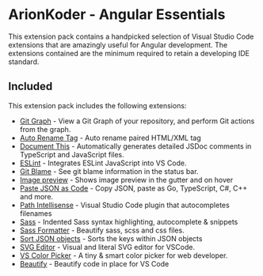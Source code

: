 # ArionKoder - Angular Essentials

This extension pack contains a handpicked selection of Visual Studio Code extensions that are amazingly useful for Angular development. The extensions contained are the minimum required to retain a developing IDE standard. 

## Included

This extension pack includes the following extensions:

- [Git Graph](https://marketplace.visualstudio.com/items?itemName=mhutchie.git-graph) - View a Git Graph of your repository, and perform Git actions from the graph.
- [Auto Rename Tag](https://marketplace.visualstudio.com/items?itemName=formulahendry.auto-rename-tag) - Auto rename paired HTML/XML tag
- [Document This](https://marketplace.visualstudio.com/items?itemName=joelday.docthis) - Automatically generates detailed JSDoc comments in TypeScript and JavaScript files.
- [ESLint](https://marketplace.visualstudio.com/items?itemName=dbaeumer.vscode-eslint) - Integrates ESLint JavaScript into VS Code.
- [Git Blame](https://marketplace.visualstudio.com/items?itemName=waderyan.gitblame) - See git blame information in the status bar.
- [Image preview](https://marketplace.visualstudio.com/items?itemName=kisstkondoros.vscode-gutter-preview) - Shows image preview in the gutter and on hover
- [Paste JSON as Code](https://marketplace.visualstudio.com/items?itemName=quicktype.quicktype) - Copy JSON, paste as Go, TypeScript, C#, C++ and more.
- [Path Intellisense](https://marketplace.visualstudio.com/items?itemName=christian-kohler.path-intellisense) - Visual Studio Code plugin that autocompletes filenames
- [Sass](https://marketplace.visualstudio.com/items?itemName=robinbentley.sass-indented) - Indented Sass syntax highlighting, autocomplete & snippets
- [Sass Formatter](https://marketplace.visualstudio.com/items?itemName=sasa.vscode-sass-format) - Beautify sass, scss and css files.
- [Sort JSON objects](https://marketplace.visualstudio.com/items?itemName=richie5um2.vscode-sort-json) - Sorts the keys within JSON objects
- [SVG Editor](https://marketplace.visualstudio.com/items?itemName=henoc.svgeditor) - Visual and literal SVG editor for VSCode.
- [VS Color Picker](https://marketplace.visualstudio.com/items?itemName=lihui.vs-color-picker) - A tiny & smart color picker for web developer.
- [Beautify](https://marketplace.visualstudio.com/items?itemName=hookyqr.beautify) - Beautify code in place for VS Code
